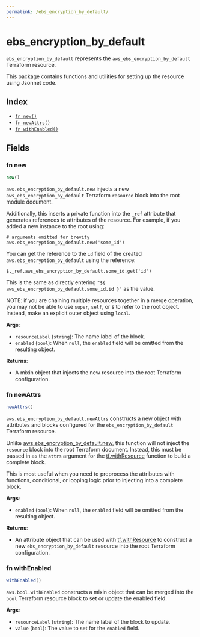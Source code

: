 ```yaml
---
permalink: /ebs_encryption_by_default/
---
```


# ebs_encryption_by_default

`ebs_encryption_by_default` represents the `aws_ebs_encryption_by_default` Terraform resource.



This package contains functions and utilities for setting up the resource using Jsonnet code.


## Index

* [`fn new()`](#fn-new)
* [`fn newAttrs()`](#fn-newattrs)
* [`fn withEnabled()`](#fn-withenabled)

## Fields

### fn new

```ts
new()
```


`aws.ebs_encryption_by_default.new` injects a new `aws_ebs_encryption_by_default` Terraform `resource`
block into the root module document.

Additionally, this inserts a private function into the `_ref` attribute that generates references to attributes of the
resource. For example, if you added a new instance to the root using:

    # arguments omitted for brevity
    aws.ebs_encryption_by_default.new('some_id')

You can get the reference to the `id` field of the created `aws.ebs_encryption_by_default` using the reference:

    $._ref.aws_ebs_encryption_by_default.some_id.get('id')

This is the same as directly entering `"${ aws_ebs_encryption_by_default.some_id.id }"` as the value.

NOTE: if you are chaining multiple resources together in a merge operation, you may not be able to use `super`, `self`,
or `$` to refer to the root object. Instead, make an explicit outer object using `local`.

**Args**:
  - `resourceLabel` (`string`): The name label of the block.
  - `enabled` (`bool`):  When `null`, the `enabled` field will be omitted from the resulting object.

**Returns**:
- A mixin object that injects the new resource into the root Terraform configuration.


### fn newAttrs

```ts
newAttrs()
```


`aws.ebs_encryption_by_default.newAttrs` constructs a new object with attributes and blocks configured for the `ebs_encryption_by_default`
Terraform resource.

Unlike [aws.ebs_encryption_by_default.new](#fn-ebs_encryption_by_defaultnew), this function will not inject the `resource`
block into the root Terraform document. Instead, this must be passed in as the `attrs` argument for the
[tf.withResource](https://github.com/tf-libsonnet/core/tree/main/docs#fn-withresource) function to build a complete block.

This is most useful when you need to preprocess the attributes with functions, conditional, or looping logic prior to
injecting into a complete block.

**Args**:
  - `enabled` (`bool`):  When `null`, the `enabled` field will be omitted from the resulting object.

**Returns**:
  - An attribute object that can be used with [tf.withResource](https://github.com/tf-libsonnet/core/tree/main/docs#fn-withresource) to construct a new `ebs_encryption_by_default` resource into the root Terraform configuration.


### fn withEnabled

```ts
withEnabled()
```

`aws.bool.withEnabled` constructs a mixin object that can be merged into the `bool`
Terraform resource block to set or update the enabled field.



**Args**:
  - `resourceLabel` (`string`): The name label of the block to update.
  - `value` (`bool`): The value to set for the `enabled` field.
